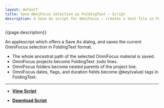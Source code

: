 ```yaml
---
layout: default
title: Save OmniFocus Selection as FoldingText – Script
description: A Save As script for OmniFocus – creates a text file in FoldingText format.
---
```


{{page.description}}

An applescript which offers a Save As dialog, and saves the current OmniFocus selection in FoldingText format.

- The whole ancestral path of the selected OmniFocus material is saved.
- OmniFocus projects become FoldingText .todo lines.
- OmniFocus folders become nested parents of the project line.
- OmniFocus dates, flags, and duration fields become @key(value) tags in FoldingText.

***

- [**View Script**](https://github.com/RobTrew/tree-tools/blob/master/FoldingText%20scripts/Import%20Export/OmniFocusSaveAsFoldingText.applescript)
 
- [**Download Script**](https://github.com/RobTrew/tree-tools/blob/master/FoldingText%20scripts/Import%20Export/OmniFocusSaveAsFoldingText.scpt?raw=true)